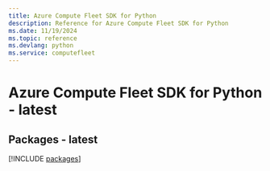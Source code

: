 ```yaml
---
title: Azure Compute Fleet SDK for Python
description: Reference for Azure Compute Fleet SDK for Python
ms.date: 11/19/2024
ms.topic: reference
ms.devlang: python
ms.service: computefleet
---
```

# Azure Compute Fleet SDK for Python - latest
## Packages - latest
[!INCLUDE [packages](compute-fleet-index.md)]